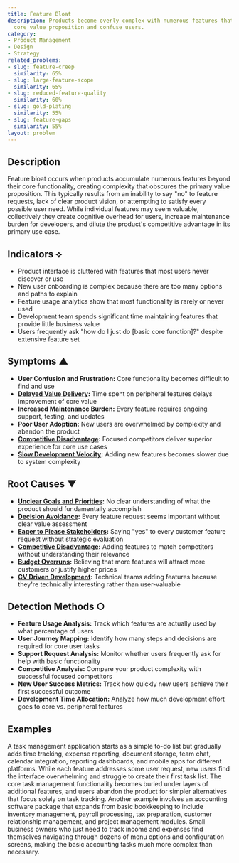 ```yaml
---
title: Feature Bloat
description: Products become overly complex with numerous features that dilute the
  core value proposition and confuse users.
category:
- Product Management
- Design
- Strategy
related_problems:
- slug: feature-creep
  similarity: 65%
- slug: large-feature-scope
  similarity: 65%
- slug: reduced-feature-quality
  similarity: 60%
- slug: gold-plating
  similarity: 55%
- slug: feature-gaps
  similarity: 55%
layout: problem
---
```


## Description

Feature bloat occurs when products accumulate numerous features beyond their core functionality, creating complexity that obscures the primary value proposition. This typically results from an inability to say "no" to feature requests, lack of clear product vision, or attempting to satisfy every possible user need. While individual features may seem valuable, collectively they create cognitive overhead for users, increase maintenance burden for developers, and dilute the product's competitive advantage in its primary use case.

## Indicators ⟡

- Product interface is cluttered with features that most users never discover or use
- New user onboarding is complex because there are too many options and paths to explain
- Feature usage analytics show that most functionality is rarely or never used
- Development team spends significant time maintaining features that provide little business value
- Users frequently ask "how do I just do [basic core function]?" despite extensive feature set

## Symptoms ▲

- **User Confusion and Frustration:** Core functionality becomes difficult to find and use
- **[Delayed Value Delivery](delayed-value-delivery.md):** Time spent on peripheral features delays improvement of core value
- **Increased Maintenance Burden:** Every feature requires ongoing support, testing, and updates
- **Poor User Adoption:** New users are overwhelmed by complexity and abandon the product
- **[Competitive Disadvantage](competitive-disadvantage.md):** Focused competitors deliver superior experience for core use cases
- **[Slow Development Velocity](slow-development-velocity.md):** Adding new features becomes slower due to system complexity

## Root Causes ▼

- **[Unclear Goals and Priorities](unclear-goals-and-priorities.md):** No clear understanding of what the product should fundamentally accomplish
- **[Decision Avoidance](decision-avoidance.md):** Every feature request seems important without clear value assessment
- **[Eager to Please Stakeholders](eager-to-please-stakeholders.md):** Saying "yes" to every customer feature request without strategic evaluation
- **[Competitive Disadvantage](competitive-disadvantage.md):** Adding features to match competitors without understanding their relevance
- **[Budget Overruns](budget-overruns.md):** Believing that more features will attract more customers or justify higher prices
- **[CV Driven Development](cv-driven-development.md):** Technical teams adding features because they're technically interesting rather than user-valuable

## Detection Methods ○

- **Feature Usage Analysis:** Track which features are actually used by what percentage of users
- **User Journey Mapping:** Identify how many steps and decisions are required for core user tasks
- **Support Request Analysis:** Monitor whether users frequently ask for help with basic functionality
- **Competitive Analysis:** Compare your product complexity with successful focused competitors
- **New User Success Metrics:** Track how quickly new users achieve their first successful outcome
- **Development Time Allocation:** Analyze how much development effort goes to core vs. peripheral features

## Examples

A task management application starts as a simple to-do list but gradually adds time tracking, expense reporting, document storage, team chat, calendar integration, reporting dashboards, and mobile apps for different platforms. While each feature addresses some user request, new users find the interface overwhelming and struggle to create their first task list. The core task management functionality becomes buried under layers of additional features, and users abandon the product for simpler alternatives that focus solely on task tracking. Another example involves an accounting software package that expands from basic bookkeeping to include inventory management, payroll processing, tax preparation, customer relationship management, and project management modules. Small business owners who just need to track income and expenses find themselves navigating through dozens of menu options and configuration screens, making the basic accounting tasks much more complex than necessary.
